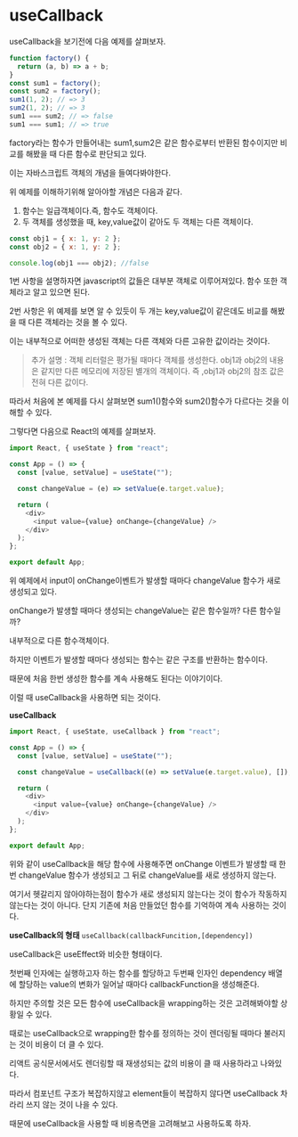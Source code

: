 # useCallback

useCallback을 보기전에 다음 예제를 살펴보자.

```js
function factory() {
  return (a, b) => a + b;
}
const sum1 = factory();
const sum2 = factory();
sum1(1, 2); // => 3
sum2(1, 2); // => 3
sum1 === sum2; // => false
sum1 === sum1; // => true
```

factory라는 함수가 만들어내는 sum1,sum2은 같은 함수로부터 반환된 함수이지만 비교를 해봤을 때 다른 함수로 판단되고 있다.

이는 자바스크립트 객체의 개념을 들여다봐야한다.

위 예제를 이해하기위해 알아야할 개념은 다음과 같다.

1. 함수는 일급객체이다.즉, 함수도 객체이다.
2. 두 객체를 생성했을 때, key,value값이 같아도 두 객체는 다른 객체이다.

```js
const obj1 = { x: 1, y: 2 };
const obj2 = { x: 1, y: 2 };

console.log(obj1 === obj2); //false
```

1번 사항을 설명하자면 javascript의 값들은 대부분 객체로 이루어져있다.
함수 또한 객체라고 알고 있으면 된다.

2번 사항은 위 예제를 보면 알 수 있듯이 두 개는 key,value값이 같은데도 비교를 해봤을 때 다른 객체라는 것을 볼 수 있다.

이는 내부적으로 어떠한 생성된 객체는 다른 객체와 다른 고유한 값이라는 것이다.

> 추가 설명 : 객체 리터럴은 평가될 때마다 객체를 생성한다. obj1과 obj2의 내용은 같지만 다른 메모리에 저장된 별개의 객체이다. 즉 ,obj1과 obj2의 참조 값은 전혀 다른 값이다.

따라서 처음에 본 예제를 다시 살펴보면 sum1()함수와 sum2()함수가 다르다는 것을 이해할 수 있다.

그렇다면 다음으로 React의 예제를 살펴보자.

```js
import React, { useState } from "react";

const App = () => {
  const [value, setValue] = useState("");

  const changeValue = (e) => setValue(e.target.value);

  return (
    <div>
      <input value={value} onChange={changeValue} />
    </div>
  );
};

export default App;
```

위 예제에서 input이 onChange이벤트가 발생할 때마다 changeValue 함수가 새로 생성되고 있다.

onChange가 발생할 때마다 생성되는 changeValue는 같은 함수일까? 다른 함수일까?

내부적으로 다른 함수객체이다.

하지만 이벤트가 발생할 때마다 생성되는 함수는 같은 구조를 반환하는 함수이다.

때문에 처음 한번 생성한 함수를 계속 사용해도 된다는 이야기이다.

이럴 때 useCallback을 사용하면 되는 것이다.

**useCallback**

```js
import React, { useState, useCallback } from "react";

const App = () => {
  const [value, setValue] = useState("");

  const changeValue = useCallback((e) => setValue(e.target.value), []);

  return (
    <div>
      <input value={value} onChange={changeValue} />
    </div>
  );
};

export default App;
```

위와 같이 useCallback을 해당 함수에 사용해주면 onChange 이벤트가 발생할 때 한번 changeValue 함수가 생성되고 그 뒤로 changeValue를 새로 생성하지 않는다.

여기서 헷갈리지 않아야하는점이 함수가 새로 생성되지 않는다는 것이 함수가 작동하지 않는다는 것이 아니다. 단지 기존에 처음 만들었던 함수를 기억하여 계속 사용하는 것이다.

**useCallback의 형태**
`useCallback(callbackFuncition,[dependency])`

useCallback은 useEffect와 비슷한 형태이다.

첫번째 인자에는 실행하고자 하는 함수를 할당하고 두번째 인자인 dependency 배열에 할당하는 value의 변화가 일어날 때마다 callbackFunction을 생성해준다.

하지만 주의할 것은 모든 함수에 useCallback을 wrapping하는 것은 고려해봐야할 상황일 수 있다.

때로는 useCallback으로 wrapping한 함수를 정의하는 것이 렌더링될 때마다 불러지는 것이 비용이 더 클 수 있다.

리액트 공식문서에서도 렌더링할 때 재생성되는 값의 비용이 클 때 사용하라고 나와있다.

따라서 컴포넌트 구조가 복잡하지않고 element들이 복잡하지 않다면 useCallback 차라리 쓰지 않는 것이 나을 수 있다.

때문에 useCallback을 사용할 때 비용측면을 고려해보고 사용하도록 하자.

